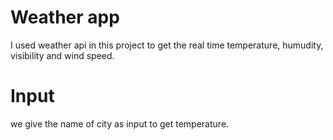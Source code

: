 # Weather app
I used weather api in this project to get the real time temperature, humudity, visibility and wind speed.

# Input
we give the name of city as input to get temperature.
